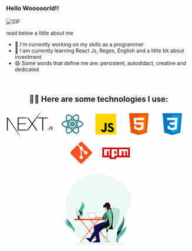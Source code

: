 ### Hello Wooooorld!!

<img align="center" alt="GIF" src="https://media.giphy.com/media/836HiJc7pgzy8iNXCn/giphy.gif" />

read below a little about me

- 🔭 I'm currently working on my skills as a programmer
- 🌱 I am currently learning React Js, Regex, English and a little bit about investment
- 😄 Some words that define me are: persistent, autodidact, creative and dedicated

<br>

<h2 align="center">
👨‍💻 Here are some technologies I use:
</h2>

<p align="center">
<code><img height="75" src="https://github.com/chandan-reddy-k/chandan-reddy-k/blob/master/assets/next.png"></code> &nbsp;&nbsp;
<code><img height="75" src="https://github.com/chandan-reddy-k/chandan-reddy-k/blob/master/assets/react.png"></code> &nbsp;&nbsp;
<code><img height="75" src="https://github.com/chandan-reddy-k/chandan-reddy-k/blob/master/assets/js.png"></code> &nbsp;&nbsp;
<code><img height="75" src="https://github.com/chandan-reddy-k/chandan-reddy-k/blob/master/assets/html.png"></code> &nbsp;&nbsp;
<code><img height="75" src="https://github.com/chandan-reddy-k/chandan-reddy-k/blob/master/assets/css.png"></code> &nbsp;&nbsp;
<code><img height="75" src="https://github.com/chandan-reddy-k/chandan-reddy-k/blob/master/assets/git.png"></code> &nbsp; &nbsp;
<code><img height="75" src="https://github.com/chandan-reddy-k/chandan-reddy-k/blob/master/assets/npm.png"></code> 
</p>

<p align="center">
  <img alt="Person coding gif" src="https://github.com/chandan-reddy-k/chandan-reddy-k/blob/master/assets/coding.gif" width="200" /> 
</p>

